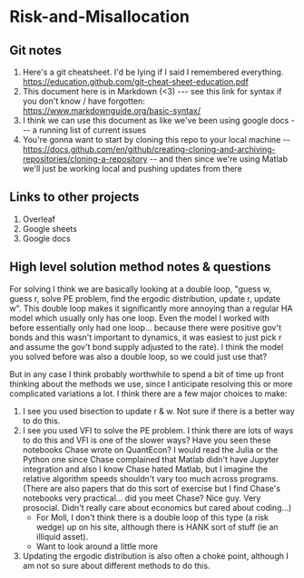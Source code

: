 # Risk-and-Misallocation

## Git notes 

1. Here's a git cheatsheet. I'd be lying if I said I remembered everything. https://education.github.com/git-cheat-sheet-education.pdf
2. This document here is in Markdown (<3)  --- see this link for syntax if you don't know / have forgotten:  https://www.markdownguide.org/basic-syntax/
3. I think we can use this document as like we've been using google docs --- a running list of current issues 
4. You're gonna want to start by cloning this repo to your local machine -- https://docs.github.com/en/github/creating-cloning-and-archiving-repositories/cloning-a-repository -- and then since we're using Matlab we'll just be working local and pushing updates from there 

## Links to other projects

1. Overleaf 
2. Google sheets
3. Google docs 


## High level solution method notes & questions 

For solving I think we are basically looking at a double loop, "guess w, guess r, solve PE problem, find the ergodic distribution, update r, update w". This double loop makes it significantly more annoying than a regular HA model which usually only has one loop. Even the model I worked with before essentially only had one loop... because there were positive gov't bonds and this wasn't important to dynamics, it was easiest to just pick r and assume the gov't bond supply adjusted to the rate). I think the model you solved before was also a double loop, so we could just use that? 

But in any case I think probably worthwhile to spend a bit of time up front thinking about the methods we use, since I anticipate resolving this or more complicated variations a lot. I think there are a few major choices to make: 

1. I see you used bisection to update r & w. Not sure if there is a better way to do this. 
2. I see you used VFI to solve the PE problem. I think there are lots of ways to do this and VFI is one of the slower ways? Have you seen these notebooks Chase wrote on QuantEcon? I would read the Julia or the Python one since Chase complained that Matlab didn't have Jupyter integration and also I know Chase hated Matlab, but I imagine the relative algorithm speeds shouldn't vary too much across programs. (There are also papers that do this sort of exercise but I find Chase's notebooks very practical... did you meet Chase? Nice guy. Very prosocial. Didn't really care about economics but cared about coding...) 
    - For Moll, I don't think there is a double loop of this type (a risk wedge) up on his site, although there is HANK sort of stuff (ie an illiquid asset). 
    - Want to look around a little more 
3. Updating the ergodic distribution is also often a choke point, although I am not so sure about different methods to do this. 

